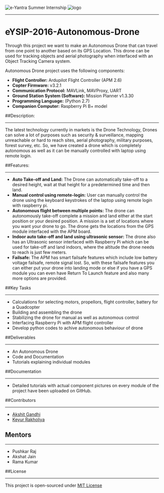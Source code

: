 ![e-Yantra Summer Internship](http://www.e-yantra.org/img/EyantraLogoLarge.png)
![logo](https://github.com/eYSIP-2016/Autonomous-Drone/blob/master/Documentation/ReadMe_images/iitbblack.jpg)
***
# eYSIP-2016-Autonomous-Drone
Through this project we want to make an Autonomous Drone that can travel from one point to another based on its GPS Location. This drone can be used for tracking objects and aerial photography when interfaced with an Object Tracking Camera system.

Autonomous Drone project uses the following components:
* **Flight Controller:** Ardupilot Flight Controller (APM 2.6)
* **Copter Firmware:** v3.2.1
* **Communication Protocol:** MAVLink, MAVProxy, UART
* **Ground Station System (Software):** Mission Planner v1.3.30
* **Programming Language:** (Python 2.7)
* **Companion Computer:** Raspberry Pi B+ model

##Description:
***
The latest technology currently in markets is the Drone Technology, Drones can solve a lot of purposes such as security & surveillance, mapping unreachable or hard to reach sites, aerial photography, military purposes, forest survey, etc. So, we have created a drone which is completely autonomous as well as it can be manually controlled with laptop using remote login.

##Features:
***
- **Auto Take-off and Land:** The Drone can automatically take-off to a desired height, wait at that height for a predetermined time and then land.
- **Manual control using remote-login:** User can manually control the drone using the keyboard keystrokes of the laptop using remote login with raspberry pi.
- **Autonomous flight between multiple points:** The drone can autonomously take-off complete a mission and land either at the start position or your desired position. A mission is a set of locations where you want your drone to go. The drone gets the locations from the GPS module interfaced with the APM board.
- **Indoor auto take-off and land using ultrasonic sensor:** The drone also has an Ultrasonic sensor interfaced with Raspberry Pi which can be used for take-off and land indoors, where the altitude the drone needs to reach is just few meters.
- **Failsafe:** The APM has smart failsafe features which include low battery voltage failsafe, remote signal lost. So, with these failsafe features you can either put your drone into landing mode or else if you have a GPS module you can even have Return To Launch feature and also many more options are provided.

##Key Tasks
***
* Calculations for selecting motors, propellors, flight controller, battery for a Quadcopter
* Building and assembling the drone
* Stabilizing the drone for manual as well as autonomous control
* Interfacing Raspberry Pi with APM  flight controller
* Develop python codes to achive autonomous behaviour of drone


##Deliverables
***
* An Autonomous Drone
* Code and Documentation
* Tutorials explaining individual modules

##Documentation
***
* Detailed tutorials with actual component pictures on every module of the project have been uploaded on GitHub.


##Contributors
***
  * [Akshit Gandhi](https://github.com/akshitgandhi)
  * [Keyur Rakholiya](https://github.com/keyurrakholiya)
  
## Mentors
***
  * Pushkar Raj
  * Akshat Jain
  * Rama Kumar

##License
***
This project is open-sourced under [MIT License](http://opensource.org/licenses/MIT)
